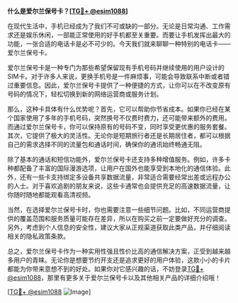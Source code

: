 **什么是爱尔兰保号卡？[[TG💪+ @esim1088](https://t.me/s/esim1088)]**

在现代生活中，手机已经成为了我们不可或缺的一部分。无论是日常沟通、工作需求还是娱乐休闲，一部能正常使用的好手机都至关重要。而要让手机发挥出最大的功能，一张合适的电话卡是必不可少的。今天我们就来聊聊一种特别的电话卡——爱尔兰保号卡。

爱尔兰保号卡是一种专门为那些希望保留现有手机号码并继续使用的用户设计的SIM卡。对于许多人来说，更换手机号是一件麻烦事，可能会导致联系中断或者错过重要信息。因此，爱尔兰保号卡提供了一种便捷的方式，让你可以在不改变原有号码的情况下，轻松切换到新的网络运营商或服务计划。

那么，这种卡具体有什么优势呢？首先，它可以帮助你节省成本。如果你已经在某个国家使用了多年的手机号码，突然换号不仅费时费力，还可能带来额外的费用。而通过爱尔兰保号卡，你可以保持原有的号码不变，同时享受更优惠的服务套餐。其次，它提供了极大的灵活性。无论你是短期旅行者还是长期居住者，都可以根据自己的需求选择不同的流量包和通话时间，确保你的通讯始终畅通无阻。

除了基本的通话和短信功能外，爱尔兰保号卡还支持多种增值服务。例如，许多卡种都配备了丰富的国际漫游选项，让用户在国外也能享受到本地化的通信体验。此外，还有一些卡支持绑定多设备共享数据流量，非常适合需要经常出差或远程办公的人士。对于喜欢追剧的朋友来说，这些卡通常也会提供充足的高速数据流量，让你随时随地都能观看高清视频。

当然，在选择爱尔兰保号卡时，你也需要注意一些细节问题。比如，不同运营商提供的覆盖范围和服务质量可能存在差异，所以在购买之前一定要做好充分的调查。另外，考虑到个人信息的安全性，建议大家从正规渠道获取此类产品，并仔细阅读相关的隐私政策条款。

总之，爱尔兰保号卡作为一种实用性强且性价比高的通信解决方案，正受到越来越多用户的青睐。无论你是想要节约开支还是追求更好的用户体验，这款小小的卡片都能为你带来意想不到的好处。如果你对它感兴趣的话，不妨登录[TG💪+ @esim1088](https://t.me/s/esim1088)，那里有更多关于爱尔兰保号卡以及其他相关产品的详细介绍哦！

[[TG💪+ @esim1088](https://t.me/s/esim1088) ![Image](https://i.postimg.cc/4NQfJmqS/Snipaste-2025-05-13-00-14-12.png)]